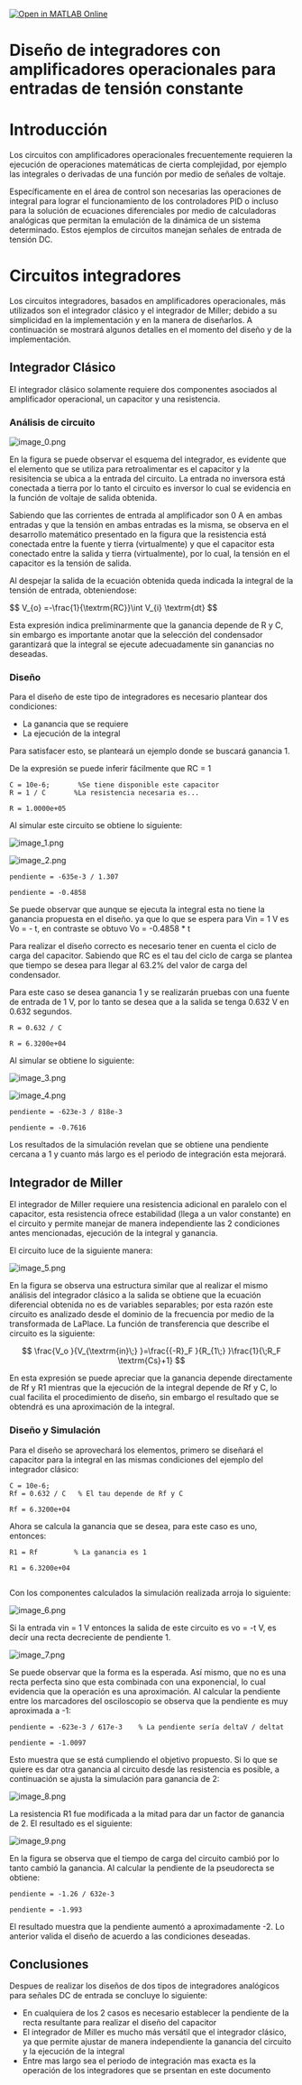 [![Open in MATLAB Online](https://www.mathworks.com/images/responsive/global/open-in-matlab-online.svg)](https://matlab.mathworks.com/open/github/v1?repo=jorgecote/integradores&file=https://github.com/jorgecote/integradores/blob/main/Integrador.mlx)
# Diseño de integradores con amplificadores operacionales para entradas de tensión constante
# Introducción

Los circuitos con amplificadores operacionales frecuentemente requieren la ejecución de operaciones matemáticas de cierta complejidad, por ejemplo las integrales o derivadas de una función por medio de señales de voltaje.

Específicamente en el área de control son necesarias las operaciones de integral para lograr el funcionamiento de los controladores PID o incluso para la solución de ecuaciones diferenciales por medio de calculadoras analógicas que permitan la emulación de la dinámica de un sistema determinado. Estos ejemplos de circuitos manejan señales de entrada de tensión DC.

# Circuitos integradores

Los circuitos integradores, basados en amplificadores operacionales, más utilizados son el integrador clásico y el integrador de Miller; debido a su simplicidad en la implementación y en la manera de diseñarlos. A continuación se mostrará algunos detalles en el momento del diseño y de la implementación.

## Integrador Clásico

El integrador clásico solamente requiere dos componentes asociados al amplificador operacional, un capacitor y una resistencia.

### Análisis de circuito

![image_0.png](Integrador_images/image_0.png)

En la figura se puede observar el esquema del integrador, es evidente que el elemento que se utiliza para retroalimentar es el capacitor y la resisitencia se ubica a la entrada del circuito. La entrada no inversora está conectada a tierra por lo tanto el circuito es inversor lo cual se evidencia en la función de voltaje de salida obtenida.

Sabiendo que las corrientes de entrada al amplificador son 0 A en ambas entradas y que la tensión en ambas entradas es la misma, se observa en el desarrollo matemático presentado en la figura que la resistencia está conectada entre la fuente y tierra (virtualmente) y que el capacitor esta conectado entre la salida y tierra (virtualmente), por lo cual, la tensión en el capacitor es la tensión de salida.

Al despejar la salida de la ecuación obtenida queda indicada la integral de la tensión de entrada, obteniendose:

$$
V_{o\} =-\frac{1}{\textrm{RC}}\int V_{i\} \textrm{dt}
$$

Esta expresión indica preliminarmente que la ganancia depende de R y C, sin embargo es importante anotar que la selección del condensador garantizará que la integral se ejecute adecuadamente sin ganancias no deseadas.

### Diseño

Para el diseño de este tipo de integradores es necesario plantear dos condiciones:

   -  La ganancia que se requiere 
   -  La ejecución de la integral 

Para satisfacer esto, se planteará un ejemplo donde se buscará ganancia 1.

De la expresión se puede inferir fácilmente que RC = 1

```matlab:Code
C = 10e-6;       %Se tiene disponible este capacitor
R = 1 / C       %La resistencia necesaria es...
```

```text:Output
R = 1.0000e+05
```

Al simular este circuito se obtiene lo siguiente:

![image_1.png](Integrador_images/image_1.png)

![image_2.png](Integrador_images/image_2.png)

```matlab:Code
pendiente = -635e-3 / 1.307
```

```text:Output
pendiente = -0.4858
```

Se puede observar que aunque se ejecuta la integral esta no tiene la ganancia propuesta en el diseño. ya que lo que se espera  para Vin = 1 V es Vo = - t, en contraste se obtuvo Vo = -0.4858 * t

Para realizar el diseño correcto es necesario tener en cuenta el ciclo de carga del capacitor. Sabiendo que RC es el tau del ciclo de carga se plantea que tiempo se desea para llegar al 63.2% del valor de carga del condensador.

Para este caso se desea ganancia 1 y se realizarán pruebas con una fuente de entrada de 1 V, por lo tanto se desea que a la salida se tenga 0.632 V en 0.632 segundos.

  

```matlab:Code
R = 0.632 / C 
```

```text:Output
R = 6.3200e+04
```

Al simular se obtiene lo siguiente:

![image_3.png](Integrador_images/image_3.png)

![image_4.png](Integrador_images/image_4.png)

```matlab:Code
pendiente = -623e-3 / 818e-3
```

```text:Output
pendiente = -0.7616
```

Los resultados de la simulación revelan que se obtiene una pendiente cercana a 1 y cuanto más largo es el periodo de integración esta mejorará.

  
## Integrador de Miller

El integrador de Miller requiere una resistencia adicional en paralelo con el capacitor, esta resistencia ofrece estabilidad (llega a un valor constante) en el circuito y permite manejar de manera independiente las 2 condiciones antes mencionadas, ejecución de la integral y ganancia.

El circuito luce de la siguiente manera:

![image_5.png](Integrador_images/image_5.png)

  

En la figura se observa una estructura similar que al realizar el mismo análisis del integrador clásico a la salida se obtiene que la ecuación diferencial obtenida no es de variables separables; por esta razón este circuito es analizado desde el dominio de la frecuencia por medio de la transformada de LaPlace. La función de transferencia que describe el circuito es la siguiente:

$$
\frac{V_o }{V_{\textrm{in}\;} }=\frac{{-R}_F }{R_{1\;} }\frac{1}{\;R_F \textrm{Cs}+1}
$$

En esta expresión se puede apreciar que la ganancia depende directamente de Rf y R1 mientras que la ejecución de la integral depende de Rf y C, lo cual facilita el procedimiento de diseño, sin embargo el resultado que se obtendrá es una aproximación de la integral.

### Diseño y Simulación

Para el diseño se aprovechará los elementos, primero se diseñará el capacitor para la integral en las mismas condiciones del ejemplo del integrador clásico:

  

```matlab:Code
C = 10e-6;
Rf = 0.632 / C   % El tau depende de Rf y C
```

```text:Output
Rf = 6.3200e+04
```

  

Ahora se calcula la ganancia que se desea, para este caso es uno, entonces:

```matlab:Code
R1 = Rf         % La ganancia es 1
```

```text:Output
R1 = 6.3200e+04
```

```matlab:Code

```

Con los componentes calculados la simulación realizada arroja lo siguiente:

![image_6.png](Integrador_images/image_6.png)

Si la entrada vin = 1 V entonces la salida de este circuito es vo = -t V, es decir una recta decreciente de pendiente 1.

![image_7.png](Integrador_images/image_7.png)

  

Se puede observar que la forma es la esperada. Así mismo, que no es una recta perfecta sino que esta combinada con una exponencial, lo cual evidencia que la operación es una aproximación. Al calcular la pendiente entre los marcadores del osciloscopio se observa que la pendiente es muy aproximada a -1:

```matlab:Code
pendiente = -623e-3 / 617e-3    % La pendiente sería deltaV / deltat
```

```text:Output
pendiente = -1.0097
```

Esto muestra que se está cumpliendo el objetivo propuesto. Si lo que se quiere es dar otra ganancia al circuito desde las resistencia es posible, a continuación se ajusta la simulación para ganancia de 2:

![image_8.png](Integrador_images/image_8.png)

La resistencia R1 fue modificada a la mitad para dar un factor de ganancia de 2. El resultado es el siguiente:

![image_9.png](Integrador_images/Captura2.PNG)

En la figura se observa que el tiempo de carga del circuito cambió por lo tanto cambió la ganancia. Al calcular la pendiente de la pseudorecta se obtiene:

```matlab:Code
pendiente = -1.26 / 632e-3       
```

```text:Output
pendiente = -1.993
```

El resultado muestra que la pendiente aumentó a aproximadamente -2. Lo anterior valida el diseño de acuerdo a las condiciones deseadas.

## Conclusiones

Despues de realizar los diseños de dos tipos de integradores analógicos para señales DC de entrada se concluye lo siguiente:

   -  En cualquiera de los 2 casos es necesario establecer la pendiente de la recta resultante para realizar el diseño del capacitor 
   -  El integrador de Miller es mucho más versátil que el integrador clásico, ya que permite ajustar de manera independiente la ganancia del circuito y la ejecución de la integral 
   -  Entre mas largo sea el periodo de integración mas exacta es la operación de los integradores que se prsentan en este documento
